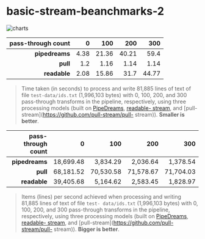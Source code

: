 # basic-stream-beanchmarks-2

![charts](https://raw.githubusercontent.com/loveencounterflow/basic-stream-benchmarks-2/master/charts.png)

| pass-through count | 0       | 100     | 200     | 300     |
| ------:            | ------: | ------: | ------: | ------: |
| **pipedreams**     | 4.38    | 21.36   | 40.21   | 59.4    |
| **pull**           | 1.2     | 1.16    | 1.14    | 1.14    |
| **readable**       | 2.08    | 15.86   | 31.7    | 44.77   |

> Time taken (in seconds) to process and write 81,885 lines of text of file `test-data/ids.txt` (1,996,103
> bytes) with 0, 100, 200, and 300 pass-through transforms in the pipeline, respectively, using three
> processing models (built on [PipeDreams](https://github.com/loveencounterflow/pipedreams), [readable-
> stream](https://github.com/nodejs/readable-stream), and [pull-stream](https://github.com/pull-stream/pull-
> stream)). **Smaller is better**.



| pass-through count | 0         | 100       | 200       | 300       |
| ------:            | ------:   | ------:   | ------:   | ------:   |
| **pipedreams**     | 18,699.48 | 3,834.29  | 2,036.64  | 1,378.54  |
| **pull**           | 68,181.52 | 70,530.58 | 71,578.67 | 71,704.03 |
| **readable**       | 39,405.68 | 5,164.62  | 2,583.45  | 1,828.97  |

> Items (lines) per second achieved when processing and writing 81,885 lines of text of file `test-
> data/ids.txt` (1,996,103 bytes) with 0, 100, 200, and 300 pass-through transforms in the pipeline,
> respectively, using three processing models (built on
> [PipeDreams](https://github.com/loveencounterflow/pipedreams), [readable-
> stream](https://github.com/nodejs/readable-stream), and [pull-stream](https://github.com/pull-stream/pull-
> stream)). **Bigger is better**.



